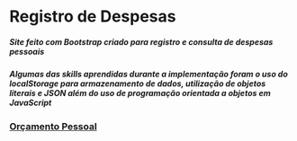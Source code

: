# Registro de Despesas

##### Site feito com Bootstrap criado para registro e consulta de despesas pessoais

##### Algumas das skills aprendidas durante a implementação foram o uso do localStorage para armazenamento de dados, utilização de objetos literais e JSON além do uso de programação orientada a objetos em JavaScript

### [Orçamento Pessoal](https://henryke10x10.github.io/Registro-de-Despesas/)
